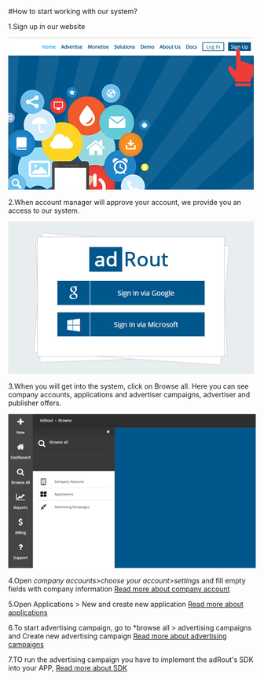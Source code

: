 #How to start working with our system?


1.Sign up in our website

![](../images/1-step.jpg)

2.When account manager will approve your account, we provide you an access to our system.

![](../images/2-step.jpg)

3.When you will get into the system, click on Browse all. Here you can see company accounts, applications and advertiser campaigns, advertiser and publisher offers.

![](../images/3-step.jpg)

4.Open *company accounts>choose your account>settings* and fill empty fields with company information [Read more about company account](http://docs.adrout.net/docs/company_account.html)

5.Open Applications > New and create new application [Read more about applications](/Applications.html)

6.To start advertising campaign, go to *browse all > advertising campaigns and Create new advertising campaign [Read more about advertising campaigns](http://docs.adrout.net/gen/1-2-Applications.html "Read more")

7.TO run the advertising campaign you have to implement the adRout's SDK into your APP, [Read more about SDK](/Android-SDK.html)